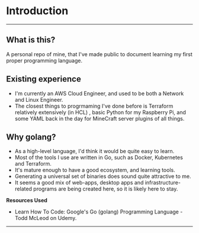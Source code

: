 # Introduction

---
## What is this?
A personal repo of mine, that I've made public to document learning my first proper programming language.

## Existing experience

- I'm currently an AWS Cloud Engineer, and used to be both a Network and Linux Engineer. 
- The closest things to progrmaming I've done before is Terraform relatively extensively (in HCL) , basic Python for my Raspberry Pi, and some YAML back in the day for MineCraft server plugins of all things.

## Why golang?
- As a high-level language, I'd think it would be quite easy to learn.
- Most of the tools I use are written in Go, such as Docker, Kubernetes and Terraform.
- It's mature enough to have a good ecosystem, and learning tools.
- Generating a universal set of binaries does sound quite attractive to me.
- It seems a good mix of web-apps, desktop apps and infrastructure-related programs are being created here, so it is likely here to stay.

**Resources Used**

- Learn How To Code: Google's Go (golang) Programming Language - Todd McLeod on Udemy.

---